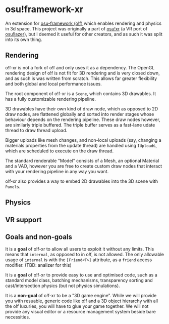 # osu!framework-xr
 
An extension for [osu-framework (o!f)](https://github.com/ppy/osu-framework) which enables rendering and physics in 3d space. This project was originally a part of [osu!xr](https://github.com/Flutterish/osu-XR) (a VR port of [osu!lazer](https://github.com/ppy/osu)), but I deemed it useful for other creators, and as such it was split into its own thing.

## Rendering
o!f-xr is not a fork of o!f and only uses it as a dependency.
The OpenGL rendering design of o!f is not fit for 3D rendering and is very closed down, and as such
is was written from scratch. This allows far greater flexibility and both 
global and local performance issues.

The root component of o!f-xr is a `Scene`, which contains 3D drawables. It has a fully customizable 
rendering pipeline.

3D drawables have their own kind of draw node, which as opposed to 2D draw nodes, are flattened globally and sorted into render stages whose behaviour depends on the rendering pipeline. These draw nodes however, are similarly triple buffered. The triple buffer serves as a fast-lane udate thread to draw thread upload. 

Bigger uploads like mesh changes, and non-local uploads (say, changing a materials properties from the update thread) are handled using `IUpload`s, which are scheduled to execute on the draw thread.

The standard renderable "Model" consists of a Mesh, an optional Material and a VAO, however you are free
to create custom draw nodes that interact with your rendering pipeline in any way you want.

o!f-xr also provides a way to embed 2D drawables into the 3D scene with `Panel`s.

## Physics

## VR support

## Goals and non-goals
It is a **goal** of o!f-xr to allow all users to exploit it without any limits. 
This means that `internal`, as opposed to in o!f, is not allowed. The only allowable usage
of `internal` is with the `[Friend<T>]` attribute, as a `friend` access modifier. (TBD: analizer for this)

It is a **goal** of o!f-xr to provide easy to use and optimised code, such as a standard model class,
batching mechanisms, transparency sorting and cast/intersection physics (but not physics simulations).

It is a **non-goal** of o!f-xr to be a "3D game engine". While we will provide you with resuable,
generic code like o!f and a 3D object hierarchy with all the o!f luxuries, you will have to glue 
your game together. We will not provide any visual editor or a resource management system beside bare necessities.